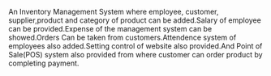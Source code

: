 An Inventory Management System where employee, customer, supplier,product and category of product can be added.Salary of employee can be provided.Expense of the management system can be showed.Orders Can be taken from customers.Attendence system of employees also added.Setting control of website also provided.And Point of Sale(POS) system also provided from where customer can order product by completing payment.
